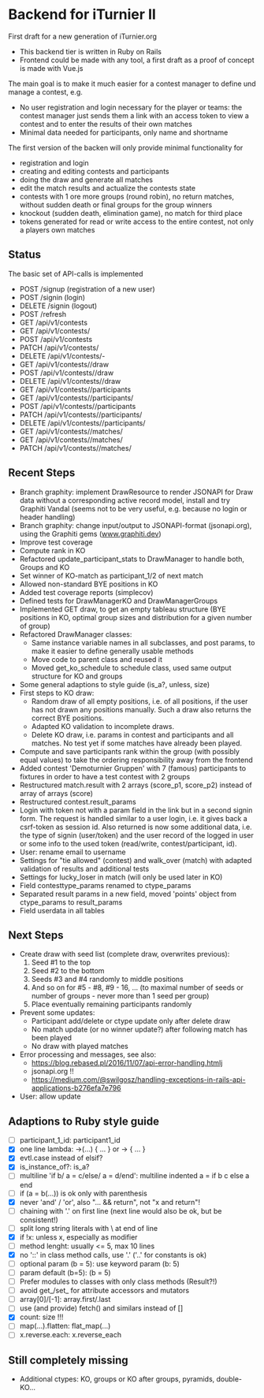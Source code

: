 # Backend for iTurnier II

First draft for a new generation of iTurnier.org
- This backend tier is written in Ruby on Rails
- Frontend could be made with any tool, a first draft as a proof of concept is made with Vue.js

The main goal is to make it much easier for a contest manager to define und manage a contest, e.g.
- No user registration and login necessary for the player or teams: the contest manager just sends them a link with an access token to view a contest and to enter the results of their own matches
- Minimal data needed for participants, only name and shortname

The first version of the backen will only provide minimal functionality for
- registration and login
- creating and editing contests and participants
- doing the draw and generate all matches
- edit the match results and actualize the contests state
- contests with 1 ore more groups (round robin), no return matches, without sudden death or final groups for the group winners
- knockout (sudden death, elimination game), no match for third place
- tokens generated for read or write access to the entire contest, not only a players own matches

## Status
The basic set of API-calls is implemented
- POST /signup (registration of a new user)
- POST /signin (login)
- DELETE /signin (logout)
- POST /refresh
- GET /api/v1/contests
- GET /api/v1/contests/<id>
- POST /api/v1/contests
- PATCH /api/v1/contests/<id>
- DELETE /api/v1/contests/<id>-
- GET /api/v1/contests/<id>/draw
- POST /api/v1/contests/<id>/draw
- DELETE /api/v1/contests/<id>/draw
- GET /api/v1/contests/<id>/participants
- GET /api/v1/contests/<id>/participants/<id>
- POST /api/v1/contests/<id>/participants
- PATCH /api/v1/contests/<id>/participants/<id>
- DELETE /api/v1/contests/<id>/participants/<id>
- GET /api/v1/contests/<id>/matches/
- GET /api/v1/contests/<id>/matches/<id>
- PATCH /api/v1/contests/<id>/matches/<id>

## Recent Steps
- Branch graphity: implement DrawResource to render JSONAPI for Draw data without a corresponding active record model, install and try Graphiti Vandal (seems not to be very useful, e.g. because no login or header handling)
- Branch graphity: change input/output to JSONAPI-format (jsonapi.org), using the Graphiti gems (www.graphiti.dev)
- Improve test coverage
- Compute rank in KO
- Refactored update_participant_stats to DrawManager to handle both, Groups and KO
- Set winner of KO-match as participant_1/2 of next match
- Allowed non-standard BYE positions in KO
- Added test coverage reports (simplecov)
- Defined tests for DrawManagerKO and DrawManagerGroups
- Implemented GET draw, to get an empty tableau structure (BYE positions in KO, optimal group sizes and distribution for a given number of group)
- Refactored DrawManager classes:
  - Same instance variable names in all subclasses, and post params, to make it easier to define generally usable methods
  - Move code to parent class and reused it
  - Moved get_ko_schedule to schedule class, used same output structure for KO and groups
- Some general adaptions to style guide (is_a?, unless, size)
- First steps to KO draw:
  - Random draw of all empty positions, i.e. of all positions, if the user has not drawn any positions manually. Such a draw also returns the correct BYE positions.
  - Adapted KO validation to incomplete draws.
  - Delete KO draw, i.e. params in contest and participants and all matches. No test yet if some matches have already been played.
- Compute and save participants rank within the group (with possibly equal values) to take the ordering responsibility away from the frontend
- Added contest 'Demoturnier Gruppen' with 7 (famous) participants to fixtures in order to have a test contest with 2 groups
- Restructured match.result with 2 arrays (score_p1, score_p2) instead of array of arrays (score)
- Restructured contest.result_params
- Login with token not with a param field in the link but in a second signin form. The request is handled similar to a user login, i.e. it gives back a csrf-token as session id.
Also returned is now some additional data, i.e. the type of signin (user/token) and the user record of the logged in user or some info to the used token (read/write, contest/participant, id).
- User: rename email to username
- Settings for "tie allowed" (contest) and walk_over (match) with adapted validation of results and additional tests
- Settings for lucky_loser in match (will only be used later in KO)
- Field contesttype_params renamed to ctype_params
- Separated result params in a new field, moved 'points' object from ctype_params to result_params
- Field userdata in all tables

## Next Steps
- Create draw with seed list (complete draw, overwrites previous):
    1. Seed #1 to the top
    2. Seed #2 to the bottom
    3. Seeds #3 and #4 randomly to middle positions
    4. And so on for #5 - #8, #9 - 16, ... (to maximal number of seeds or number of groups - never more than 1 seed per group)
    5. Place eventually remaining participants randomly
- Prevent some updates:
    - Participant add/delete or ctype update only after delete draw
    - No match update (or no winner update?) after following match has been played
    - No draw with played matches
- Error processing and messages, see also:
    - https://blog.rebased.pl/2016/11/07/api-error-handling.htmlj
    - jsonapi.org !!
    - https://medium.com/@swilgosz/handling-exceptions-in-rails-api-applications-b276efa7e796
- User: allow update

## Adaptions to Ruby style guide
- [ ] participant_1_id: participant1_id
- [x] one line lambda: ->(...) { ... } or -> { ... }
- [x] evtl.case instead of elsif?
- [x] is_instance_of?: is_a?
- [ ] multiline 'if b/  a = c/else/  a = d/end':
  multiline indented
  a = if b
        c
      else
        a
      end
- [ ] if (a = b(...)) is ok only with parenthesis
- [x] never 'and' / 'or', also "... && return", not "x and return"!
- [ ] chaining with '.' on first line (next line would also be ok, but be consistent!)
- [ ] split long string literals with \ at end of line
- [x] if !x: unless x, especially as modifier
- [ ] method lenght: usually <= 5, max 10 lines
- [x] no '::' in class method calls, use '.' ('..' for constants is ok)
- [ ] optional param (b = 5): use keyword param (b: 5)
- [ ] param default (b=5): (b = 5)
- [ ] Prefer modules to classes with only class methods (Result?!)
- [ ] avoid get_/set_ for attribute accessors and mutators
- [ ] array[0]/[-1]: array.first/.last
- [ ] use (and provide) fetch() and similars instead of []
- [x] count: size !!!
- [ ] map(...).flatten: flat_map(...)
- [ ] x.reverse.each: x.reverse_each

## Still completely missing
- Additional ctypes: KO, groups or KO after groups, pyramids, double-KO...
